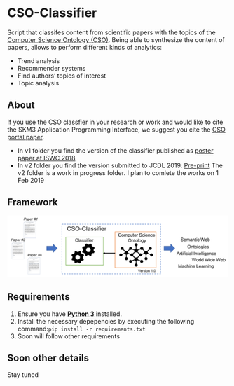 # CSO-Classifier

Script that classifes content from scientific papers with the topics of the [Computer Science Ontology (CSO)](https://cso.kmi.open.ac.uk). Being able to synthesize the content of papers, allows to perform different kinds of analytics:
* Trend analysis
* Recommender systems
* Find authors’ topics of interest
* Topic analysis


## About

If you use the CSO classfier in your research or work and would like to cite the SKM3 Application Programming Interface, we suggest you cite the [CSO portal paper](http://oro.open.ac.uk/55908/).

* In v1 folder you find the version of the classifier published as [poster paper at ISWC 2018](http://oro.open.ac.uk/55908/)
* In v2 folder you find the version submitted to JCDL 2019. [Pre-print](http://skm.kmi.open.ac.uk/the-cso-classifier-ontology-driven-detection-of-research-topics-in-scholarly-articles/)
The v2 folder is a work in progress folder. I plan to comlete the works on 1 Feb 2019

## Framework
![Framework of CSO Classifier](/pics/framework.png "Framework of CSO Classifier")

## Requirements
1. Ensure you have [**Python 3**](https://www.python.org/downloads/) installed.
2. Install the necessary depepencies by executing the following command:```pip install -r requirements.txt```
3. Soon will follow other requirements

## Soon other details
Stay tuned